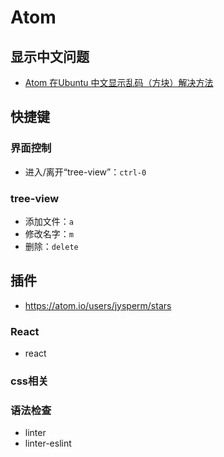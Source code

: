 # Atom
## 显示中文问题
- [Atom 在Ubuntu 中文显示乱码（方块）解决方法](http://tikitoo.me/2015/07/23/ubuntu-atom-zh-display-squre/)

## 快捷键

### 界面控制

* 进入/离开“tree-view”：`ctrl-0`

### tree-view
* 添加文件：`a`
* 修改名字：`m`
* 删除：`delete`

## 插件
* https://atom.io/users/jysperm/stars

### React
* react

### css相关

### 语法检查
* linter
* linter-eslint
